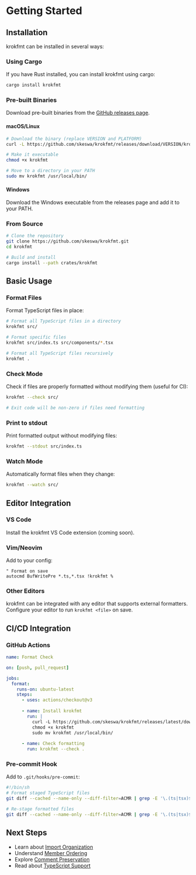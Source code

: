 # Getting Started

## Installation

krokfmt can be installed in several ways:

### Using Cargo

If you have Rust installed, you can install krokfmt using cargo:

```bash
cargo install krokfmt
```

### Pre-built Binaries

Download pre-built binaries from the [GitHub releases page](https://github.com/skeswa/krokfmt/releases).

#### macOS/Linux

```bash
# Download the binary (replace VERSION and PLATFORM)
curl -L https://github.com/skeswa/krokfmt/releases/download/VERSION/krokfmt-PLATFORM -o krokfmt

# Make it executable
chmod +x krokfmt

# Move to a directory in your PATH
sudo mv krokfmt /usr/local/bin/
```

#### Windows

Download the Windows executable from the releases page and add it to your PATH.

### From Source

```bash
# Clone the repository
git clone https://github.com/skeswa/krokfmt.git
cd krokfmt

# Build and install
cargo install --path crates/krokfmt
```

## Basic Usage

### Format Files

Format TypeScript files in place:

```bash
# Format all TypeScript files in a directory
krokfmt src/

# Format specific files
krokfmt src/index.ts src/components/*.tsx

# Format all TypeScript files recursively
krokfmt .
```

### Check Mode

Check if files are properly formatted without modifying them (useful for CI):

```bash
krokfmt --check src/

# Exit code will be non-zero if files need formatting
```

### Print to stdout

Print formatted output without modifying files:

```bash
krokfmt --stdout src/index.ts
```

### Watch Mode

Automatically format files when they change:

```bash
krokfmt --watch src/
```

## Editor Integration

### VS Code

Install the krokfmt VS Code extension (coming soon).

### Vim/Neovim

Add to your config:

```vim
" Format on save
autocmd BufWritePre *.ts,*.tsx !krokfmt %
```

### Other Editors

krokfmt can be integrated with any editor that supports external formatters. Configure your editor to run `krokfmt <file>` on save.

## CI/CD Integration

### GitHub Actions

```yaml
name: Format Check

on: [push, pull_request]

jobs:
  format:
    runs-on: ubuntu-latest
    steps:
      - uses: actions/checkout@v3
      
      - name: Install krokfmt
        run: |
          curl -L https://github.com/skeswa/krokfmt/releases/latest/download/krokfmt-linux-x86_64 -o krokfmt
          chmod +x krokfmt
          sudo mv krokfmt /usr/local/bin/
      
      - name: Check formatting
        run: krokfmt --check .
```

### Pre-commit Hook

Add to `.git/hooks/pre-commit`:

```bash
#!/bin/sh
# Format staged TypeScript files
git diff --cached --name-only --diff-filter=ACMR | grep -E '\.(ts|tsx)$' | xargs krokfmt

# Re-stage formatted files
git diff --cached --name-only --diff-filter=ACMR | grep -E '\.(ts|tsx)$' | xargs git add
```

## Next Steps

- Learn about [Import Organization](/guide/import-organization)
- Understand [Member Ordering](/guide/member-ordering)
- Explore [Comment Preservation](/guide/comment-preservation)
- Read about [TypeScript Support](/guide/typescript-support)